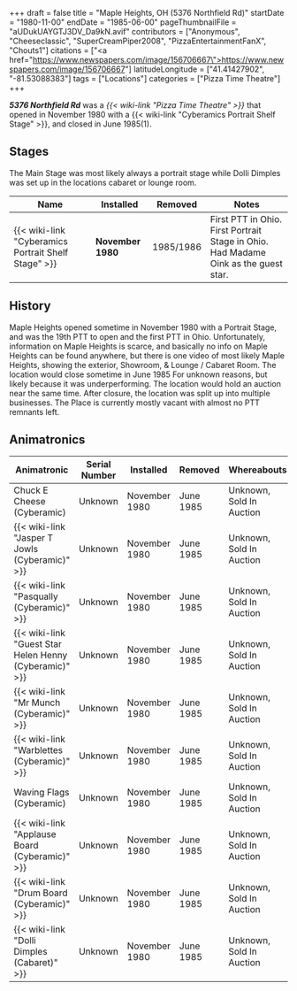 +++
draft = false
title = "Maple Heights, OH (5376 Northfield Rd)"
startDate = "1980-11-00"
endDate = "1985-06-00"
pageThumbnailFile = "aUDukUAYGTJ3DV_Da9kN.avif"
contributors = ["Anonymous", "Cheeseclassic", "SuperCreamPiper2008", "PizzaEntertainmentFanX", "Chouts1"]
citations = ["<a href=\"https://www.newspapers.com/image/156706667\">https://www.newspapers.com/image/156706667</a>"]
latitudeLongitude = ["41.41427902", "-81.53088383"]
tags = ["Locations"]
categories = ["Pizza Time Theatre"]
+++

***5376 Northfield Rd*** was a *{{< wiki-link "Pizza Time Theatre" >}}* that opened in November 1980 with a {{< wiki-link "Cyberamics Portrait Shelf Stage" >}}, and closed in June 1985(1).

## Stages

The Main Stage was most likely always a portrait stage while Dolli Dimples was set up in the locations cabaret or lounge room.

| Name                                                      | Installed         | Removed   | Notes                                                                               |
|-----------------------------------------------------------|-------------------|-----------|-------------------------------------------------------------------------------------|
| {{< wiki-link "Cyberamics Portrait Shelf Stage" >}} | **November 1980** | 1985/1986 | First PTT in Ohio. First Portrait Stage in Ohio. Had Madame Oink as the guest star. |

## History

Maple Heights opened sometime in November 1980 with a Portrait Stage, and was the 19th PTT to open and the first PTT in Ohio. Unfortunately, information on Maple Heights is scarce, and basically no info on Maple Heights can be found anywhere, but there is one video of most likely Maple Heights, showing the exterior, Showroom, &amp; Lounge / Cabaret Room. The location would close sometime in June 1985 For unknown reasons, but likely because it was underperforming. The location would hold an auction near the same time. After closure, the location was split up into multiple businesses. The Place is currently mostly vacant with almost no PTT remnants left.

## Animatronics

| Animatronic                                                  | Serial Number | Installed     | Removed   | Whereabouts              | Notes                         |
|--------------------------------------------------------------|---------------|---------------|-----------|--------------------------|-------------------------------|
| Chuck E Cheese (Cyberamic)                                   | Unknown       | November 1980 | June 1985 | Unknown, Sold In Auction |                               |
| {{< wiki-link "Jasper T Jowls (Cyberamic)" >}}         | Unknown       | November 1980 | June 1985 | Unknown, Sold In Auction |                               |
| {{< wiki-link "Pasqually (Cyberamic)" >}}              | Unknown       | November 1980 | June 1985 | Unknown, Sold In Auction | Used Door Opening Mechanisms. |
| {{< wiki-link "Guest Star Helen Henny (Cyberamic)" >}} | Unknown       | November 1980 | June 1985 | Unknown, Sold In Auction | Used Madame Oink Cosmetics.   |
| {{< wiki-link "Mr Munch (Cyberamic)" >}}               | Unknown       | November 1980 | June 1985 | Unknown, Sold In Auction |                               |
| {{< wiki-link "Warblettes (Cyberamic)" >}}             | Unknown       | November 1980 | June 1985 | Unknown, Sold In Auction |                               |
| Waving Flags (Cyberamic)                                     | Unknown       | November 1980 | June 1985 | Unknown, Sold In Auction |                               |
| {{< wiki-link "Applause Board (Cyberamic)" >}}         | Unknown       | November 1980 | June 1985 | Unknown, Sold In Auction |                               |
| {{< wiki-link "Drum Board (Cyberamic)" >}}             | Unknown       | November 1980 | June 1985 | Unknown, Sold In Auction |                               |
| {{< wiki-link "Dolli Dimples (Cabaret)" >}}            | Unknown       | November 1980 | June 1985 | Unknown, Sold In Auction |                               |